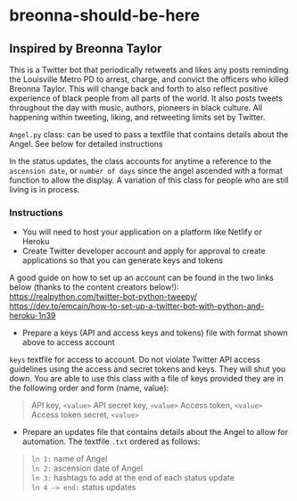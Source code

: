 # breonna-should-be-here

## Inspired by Breonna Taylor

This is a Twitter bot that periodically retweets and likes any posts reminding the Louisville Metro PD to arrest, charge, and convict the officers who killed Breonna Taylor. This will change back and forth to also reflect positive experience of black people from all parts of the world. It also posts tweets throughout the day with music, authors, pioneers in black culture. All happening within tweeting, liking, and retweeting limits set by Twitter.

`Angel.py` class: can be used to pass a textfile that contains details about the Angel. See below for detailed instructions

In the status updates, the class accounts for anytime a reference to the `ascension date`, or `number of days` since the angel ascended with a format function to allow the display. A variation of this class for people who are still living is in process.

### Instructions

- You will need to host your application on a platform like Netlify or Heroku
- Create Twitter developer account and apply for approval to create applications so that you can generate keys and tokens

A good guide on how to set up an account can be found in the two links below (thanks to the content creators below!):
<https://realpython.com/twitter-bot-python-tweepy/>  
<https://dev.to/emcain/how-to-set-up-a-twitter-bot-with-python-and-heroku-1n39>  

- Prepare a keys (API and access keys and tokens) file with format shown above to access account  

`keys` textfile for access to account. Do not violate Twitter API access guidelines using the access and secret tokens and keys. They will shut you down. You are able to use this class with a file of keys provided they are in the following order and form (name, value):
> API key, `<value>`
> API secret key, `<value>`
> Access token, `<value>`
> Access token secret, `<value>`

- Prepare an updates file that contains details about the Angel to allow for automation. The textfile `.txt` ordered as follows:  

> `ln 1:` name of Angel  
> `ln 2:` ascension date of Angel  
> `ln 3:` hashtags to add at the end of each status update  
> `ln 4 -> end:` status updates

